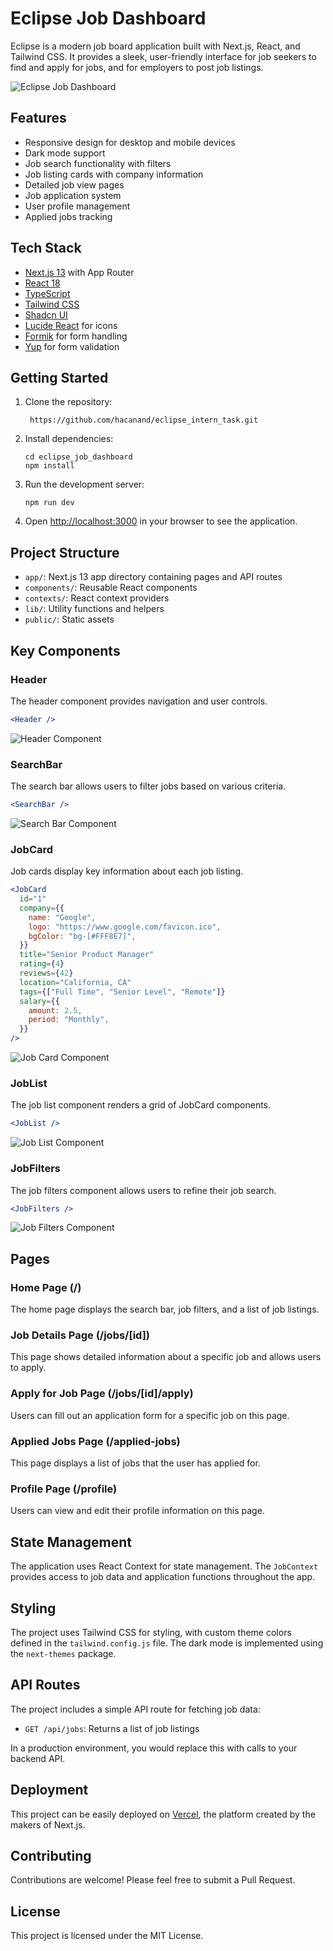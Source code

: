 
# Eclipse Job Dashboard

Eclipse is a modern job board application built with Next.js, React, and Tailwind CSS. It provides a sleek, user-friendly interface for job seekers to find and apply for jobs, and for employers to post job listings.

![Eclipse Job Dashboard](https://placeholder.com/job-dashboard-screenshot.png)

## Features

- Responsive design for desktop and mobile devices
- Dark mode support
- Job search functionality with filters
- Job listing cards with company information
- Detailed job view pages
- Job application system
- User profile management
- Applied jobs tracking

## Tech Stack

- [Next.js 13](https://nextjs.org/) with App Router
- [React 18](https://reactjs.org/)
- [TypeScript](https://www.typescriptlang.org/)
- [Tailwind CSS](https://tailwindcss.com/)
- [Shadcn UI](https://ui.shadcn.com/)
- [Lucide React](https://lucide.dev/) for icons
- [Formik](https://formik.org/) for form handling
- [Yup](https://github.com/jquense/yup) for form validation

## Getting Started

1. Clone the repository:
   ```
    https://github.com/hacanand/eclipse_intern_task.git
   ```

2. Install dependencies:
   ```
   cd eclipse_job_dashboard
   npm install
   ```

3. Run the development server:
   ```
   npm run dev
   ```

4. Open [http://localhost:3000](http://localhost:3000) in your browser to see the application.

## Project Structure

- `app/`: Next.js 13 app directory containing pages and API routes
- `components/`: Reusable React components
- `contexts/`: React context providers
- `lib/`: Utility functions and helpers
- `public/`: Static assets

## Key Components

### Header

The header component provides navigation and user controls.

```jsx
<Header />
```

![Header Component](https://placeholder.com/header-component.png)

### SearchBar

The search bar allows users to filter jobs based on various criteria.

```jsx
<SearchBar />
```

![Search Bar Component](https://placeholder.com/search-bar-component.png)

### JobCard

Job cards display key information about each job listing.

```jsx
<JobCard
  id="1"
  company={{
    name: "Google",
    logo: "https://www.google.com/favicon.ico",
    bgColor: "bg-[#FFF8E7]",
  }}
  title="Senior Product Manager"
  rating={4}
  reviews={42}
  location="California, CA"
  tags={["Full Time", "Senior Level", "Remote"]}
  salary={{
    amount: 2.5,
    period: "Monthly",
  }}
/>
```

![Job Card Component](https://placeholder.com/job-card-component.png)

### JobList

The job list component renders a grid of JobCard components.

```jsx
<JobList />
```

![Job List Component](https://placeholder.com/job-list-component.png)

### JobFilters

The job filters component allows users to refine their job search.

```jsx
<JobFilters />
```

![Job Filters Component](https://placeholder.com/job-filters-component.png)

## Pages

### Home Page (/)

The home page displays the search bar, job filters, and a list of job listings.

### Job Details Page (/jobs/[id])

This page shows detailed information about a specific job and allows users to apply.

### Apply for Job Page (/jobs/[id]/apply)

Users can fill out an application form for a specific job on this page.

### Applied Jobs Page (/applied-jobs)

This page displays a list of jobs that the user has applied for.

### Profile Page (/profile)

Users can view and edit their profile information on this page.

## State Management

The application uses React Context for state management. The `JobContext` provides access to job data and application functions throughout the app.

## Styling

The project uses Tailwind CSS for styling, with custom theme colors defined in the `tailwind.config.js` file. The dark mode is implemented using the `next-themes` package.

## API Routes

The project includes a simple API route for fetching job data:

- `GET /api/jobs`: Returns a list of job listings

In a production environment, you would replace this with calls to your backend API.

## Deployment

This project can be easily deployed on [Vercel](https://vercel.com/), the platform created by the makers of Next.js.

## Contributing

Contributions are welcome! Please feel free to submit a Pull Request.

## License

This project is licensed under the MIT License.
